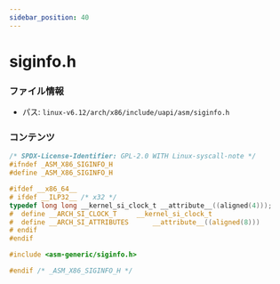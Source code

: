 ```yaml
---
sidebar_position: 40
---
```

# siginfo.h

### ファイル情報

- パス: `linux-v6.12/arch/x86/include/uapi/asm/siginfo.h`

### コンテンツ

```h
/* SPDX-License-Identifier: GPL-2.0 WITH Linux-syscall-note */
#ifndef _ASM_X86_SIGINFO_H
#define _ASM_X86_SIGINFO_H

#ifdef __x86_64__
# ifdef __ILP32__ /* x32 */
typedef long long __kernel_si_clock_t __attribute__((aligned(4)));
#  define __ARCH_SI_CLOCK_T		__kernel_si_clock_t
#  define __ARCH_SI_ATTRIBUTES		__attribute__((aligned(8)))
# endif
#endif

#include <asm-generic/siginfo.h>

#endif /* _ASM_X86_SIGINFO_H */

```
